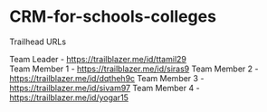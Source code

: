 # CRM-for-schools-colleges

Trailhead URLs

Team Leader   - https://trailblazer.me/id/ttamil29  
Team Member 1 - https://trailblazer.me/id/siras9
Team Member 2 - https://trailblazer.me/id/dqtheh9c
Team Member 3 - https://trailblazer.me/id/sivam97
Team Member 4 - https://trailblazer.me/id/yogar15
